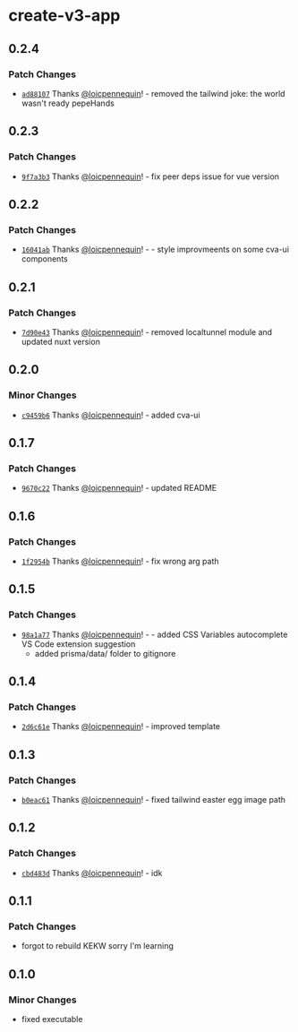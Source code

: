 # create-v3-app

## 0.2.4

### Patch Changes

- [`ad88107`](https://github.com/loicpennequin/create-v3-app/commit/ad88107ea0ad116529d0325d02287c89a2229397) Thanks [@loicpennequin](https://github.com/loicpennequin)! - removed the tailwind joke: the world wasn't ready pepeHands

## 0.2.3

### Patch Changes

- [`9f7a3b3`](https://github.com/loicpennequin/create-v3-app/commit/9f7a3b30cc1b35b477f75eb68bf1edd815d15676) Thanks [@loicpennequin](https://github.com/loicpennequin)! - fix peer deps issue for vue version

## 0.2.2

### Patch Changes

- [`16041ab`](https://github.com/loicpennequin/create-v3-app/commit/16041abc024223197b3c6f407c407bb651ccf7c4) Thanks [@loicpennequin](https://github.com/loicpennequin)! - - style improvmeents on some cva-ui components

## 0.2.1

### Patch Changes

- [`7d90e43`](https://github.com/loicpennequin/create-v3-app/commit/7d90e4372fbbda038b941575dd1fe55716590dd5) Thanks [@loicpennequin](https://github.com/loicpennequin)! - removed localtunnel module and updated nuxt version

## 0.2.0

### Minor Changes

- [`c9459b6`](https://github.com/loicpennequin/create-v3-app/commit/c9459b6cde60c98da95c496d245cae4f1ea8e479) Thanks [@loicpennequin](https://github.com/loicpennequin)! - added cva-ui

## 0.1.7

### Patch Changes

- [`9670c22`](https://github.com/loicpennequin/create-v3-app/commit/9670c22186f8565a3e030a8eab49390702ff1968) Thanks [@loicpennequin](https://github.com/loicpennequin)! - updated README

## 0.1.6

### Patch Changes

- [`1f2954b`](https://github.com/loicpennequin/create-v3-app/commit/1f2954bd2fd0a3eb127c530d589d3082e7cd8341) Thanks [@loicpennequin](https://github.com/loicpennequin)! - fix wrong arg path

## 0.1.5

### Patch Changes

- [`98a1a77`](https://github.com/loicpennequin/create-v3-app/commit/98a1a77d6439761a7d800b79fa8f71cb5c34f44e) Thanks [@loicpennequin](https://github.com/loicpennequin)! - - added CSS Variables autocomplete VS Code extension suggestion
  - added prisma/data/ folder to gitignore

## 0.1.4

### Patch Changes

- [`2d6c61e`](https://github.com/loicpennequin/create-v3-app/commit/2d6c61ee42f862cf0f7263fc4887bc5e9890bfb2) Thanks [@loicpennequin](https://github.com/loicpennequin)! - improved template

## 0.1.3

### Patch Changes

- [`b0eac61`](https://github.com/loicpennequin/create-v3-app/commit/b0eac6195209eec18092ce70cb8de5a85e0407f3) Thanks [@loicpennequin](https://github.com/loicpennequin)! - fixed tailwind easter egg image path

## 0.1.2

### Patch Changes

- [`cbd483d`](https://github.com/loicpennequin/create-v3-app/commit/cbd483d952911c70baf45de47e6d6eae275283ef) Thanks [@loicpennequin](https://github.com/loicpennequin)! - idk

## 0.1.1

### Patch Changes

- forgot to rebuild KEKW sorry I'm learning

## 0.1.0

### Minor Changes

- fixed executable
